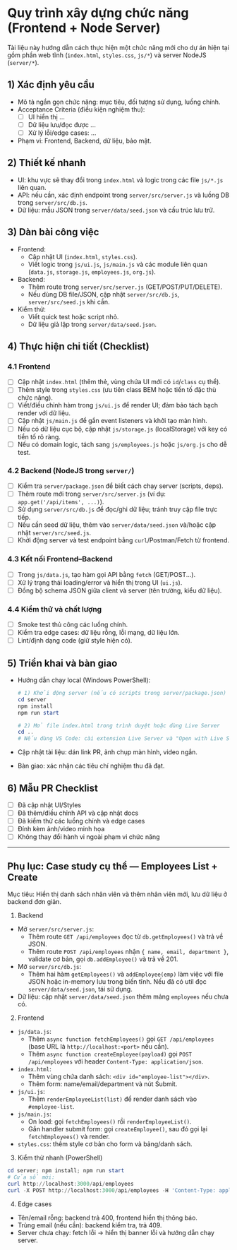 # Quy trình xây dựng chức năng (Frontend + Node Server)

Tài liệu này hướng dẫn cách thực hiện một chức năng mới cho dự án hiện tại gồm phần web tĩnh (`index.html`, `styles.css`, `js/*`) và server NodeJS (`server/*`).

## 1) Xác định yêu cầu

- Mô tả ngắn gọn chức năng: mục tiêu, đối tượng sử dụng, luồng chính.
- Acceptance Criteria (điều kiện nghiệm thu):
  - [ ] UI hiển thị ...
  - [ ] Dữ liệu lưu/đọc được ...
  - [ ] Xử lý lỗi/edge cases: ...
- Phạm vi: Frontend, Backend, dữ liệu, bảo mật.

## 2) Thiết kế nhanh

- UI: khu vực sẽ thay đổi trong `index.html` và logic trong các file `js/*.js` liên quan.
- API: nếu cần, xác định endpoint trong `server/src/server.js` và luồng DB trong `server/src/db.js`.
- Dữ liệu: mẫu JSON trong `server/data/seed.json` và cấu trúc lưu trữ.

## 3) Dàn bài công việc

- Frontend:
  - Cập nhật UI (`index.html`, `styles.css`).
  - Viết logic trong `js/ui.js`, `js/main.js` và các module liên quan (`data.js`, `storage.js`, `employees.js`, `org.js`).
- Backend:
  - Thêm route trong `server/src/server.js` (GET/POST/PUT/DELETE).
  - Nếu dùng DB file/JSON, cập nhật `server/src/db.js`, `server/src/seed.js` khi cần.
- Kiểm thử:
  - Viết quick test hoặc script nhỏ.
  - Dữ liệu giả lập trong `server/data/seed.json`.

## 4) Thực hiện chi tiết (Checklist)

### 4.1 Frontend

- [ ] Cập nhật `index.html` (thêm thẻ, vùng chứa UI mới có `id`/`class` cụ thể).
- [ ] Thêm style trong `styles.css` (ưu tiên class BEM hoặc tiền tố đặc thù chức năng).
- [ ] Viết/điều chỉnh hàm trong `js/ui.js` để render UI; đảm bảo tách bạch render với dữ liệu.
- [ ] Cập nhật `js/main.js` để gắn event listeners và khởi tạo màn hình.
- [ ] Nếu có dữ liệu cục bộ, cập nhật `js/storage.js` (localStorage) với key có tiền tố rõ ràng.
- [ ] Nếu có domain logic, tách sang `js/employees.js` hoặc `js/org.js` cho dễ test.

### 4.2 Backend (NodeJS trong `server/`)

- [ ] Kiểm tra `server/package.json` để biết cách chạy server (scripts, deps).
- [ ] Thêm route mới trong `server/src/server.js` (ví dụ: `app.get('/api/items', ...)`).
- [ ] Sử dụng `server/src/db.js` để đọc/ghi dữ liệu; tránh truy cập file trực tiếp.
- [ ] Nếu cần seed dữ liệu, thêm vào `server/data/seed.json` và/hoặc cập nhật `server/src/seed.js`.
- [ ] Khởi động server và test endpoint bằng `curl`/Postman/Fetch từ frontend.

### 4.3 Kết nối Frontend–Backend

- [ ] Trong `js/data.js`, tạo hàm gọi API bằng `fetch` (GET/POST...).
- [ ] Xử lý trạng thái loading/error và hiển thị trong UI (`ui.js`).
- [ ] Đồng bộ schema JSON giữa client và server (tên trường, kiểu dữ liệu).

### 4.4 Kiểm thử và chất lượng

- [ ] Smoke test thủ công các luồng chính.
- [ ] Kiểm tra edge cases: dữ liệu rỗng, lỗi mạng, dữ liệu lớn.
- [ ] Lint/định dạng code (giữ style hiện có).

## 5) Triển khai và bàn giao

- Hướng dẫn chạy local (Windows PowerShell):

  ```powershell
  # 1) Khởi động server (nếu có scripts trong server/package.json)
  cd server
  npm install
  npm run start

  # 2) Mở file index.html trong trình duyệt hoặc dùng Live Server
  cd ..
  # Nếu dùng VS Code: cài extension Live Server và "Open with Live Server"
  ```

- Cập nhật tài liệu: dán link PR, ảnh chụp màn hình, video ngắn.
- Bàn giao: xác nhận các tiêu chí nghiệm thu đã đạt.

## 6) Mẫu PR Checklist

- [ ] Đã cập nhật UI/Styles
- [ ] Đã thêm/điều chỉnh API và cập nhật docs
- [ ] Đã kiểm thử các luồng chính và edge cases
- [ ] Đính kèm ảnh/video minh họa
- [ ] Không thay đổi hành vi ngoài phạm vi chức năng

---

## Phụ lục: Case study cụ thể — Employees List + Create

Mục tiêu: Hiển thị danh sách nhân viên và thêm nhân viên mới, lưu dữ liệu ở backend đơn giản.

1. Backend

- Mở `server/src/server.js`:
  - Thêm route `GET /api/employees` đọc từ `db.getEmployees()` và trả về JSON.
  - Thêm route `POST /api/employees` nhận `{ name, email, department }`, validate cơ bản, gọi `db.addEmployee()` và trả về 201.
- Mở `server/src/db.js`:
  - Thêm hai hàm `getEmployees()` và `addEmployee(emp)` làm việc với file JSON hoặc in-memory lưu trong biến tĩnh. Nếu đã có util đọc `server/data/seed.json`, tái sử dụng.
- Dữ liệu: cập nhật `server/data/seed.json` thêm mảng `employees` nếu chưa có.

2. Frontend

- `js/data.js`:
  - Thêm `async function fetchEmployees()` gọi `GET /api/employees` (base URL là `http://localhost:<port>` nếu cần).
  - Thêm `async function createEmployee(payload)` gọi `POST /api/employees` với header `Content-Type: application/json`.
- `index.html`:
  - Thêm vùng chứa danh sách: `<div id="employee-list"></div>`.
  - Thêm form: name/email/department và nút Submit.
- `js/ui.js`:
  - Thêm `renderEmployeeList(list)` để render danh sách vào `#employee-list`.
- `js/main.js`:
  - On load: gọi `fetchEmployees()` rồi `renderEmployeeList()`.
  - Gắn handler submit form: gọi `createEmployee()`, sau đó gọi lại `fetchEmployees()` và render.
- `styles.css`: thêm style cơ bản cho form và bảng/danh sách.

3. Kiểm thử nhanh (PowerShell)

```powershell
cd server; npm install; npm run start
# Cửa sổ mới:
curl http://localhost:3000/api/employees
curl -X POST http://localhost:3000/api/employees -H 'Content-Type: application/json' -d '{"name":"A","email":"a@example.com","department":"IT"}'
```

4. Edge cases

- Tên/email rỗng: backend trả 400, frontend hiển thị thông báo.
- Trùng email (nếu cần): backend kiểm tra, trả 409.
- Server chưa chạy: fetch lỗi -> hiển thị banner lỗi và hướng dẫn chạy server.
